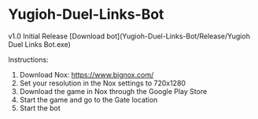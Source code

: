 # Yugioh-Duel-Links-Bot

v1.0 Initial Release
[Download bot](Yugioh-Duel-Links-Bot/Release/Yugioh Duel Links Bot.exe)

Instructions:
1) Download Nox: https://www.bignox.com/
2) Set your resolution in the Nox settings to 720x1280
3) Download the game in Nox through the Google Play Store
4) Start the game and go to the Gate location
5) Start the bot
